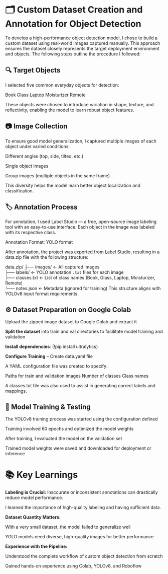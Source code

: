 # 🗂️ Custom Dataset Creation and Annotation for Object Detection
To develop a high-performance object detection model, I chose to build a custom dataset using real-world images captured manually. This approach ensures the dataset closely represents the target deployment environment and objects. The following steps outline the procedure I followed:

## 🔍 Target Objects
I selected five common everyday objects for detection:

Book
Glass
Laptop
Moisturizer
Remote

These objects were chosen to introduce variation in shape, texture, and reflectivity, enabling the model to learn robust object features.

## 📷 Image Collection
To ensure good model generalization, I captured multiple images of each object under varied conditions:

Different angles (top, side, tilted, etc.)

Single object images

Group images (multiple objects in the same frame)

This diversity helps the model learn better object localization and classification.

## 🏷️ Annotation Process
For annotation, I used Label Studio — a free, open-source image labeling tool with an easy-to-use interface. Each object in the image was labeled with its respective class.

Annotation Format: YOLO format

After annotation, the project was exported from Label Studio, resulting in a data.zip file with the following structure:

data.zip/
├── images/         ← All captured images  
├── labels/         ← YOLO annotation `.txt` files for each image  
├── classes.txt     ← List of class names (Book, Glass, Laptop, Moisturizer, Remote)  
└── notes.json      ← Metadata (ignored for training)
This structure aligns with YOLOv8 input format requirements.

## ⚙️ Dataset Preparation on Google Colab
Upload the zipped image dataset to Google Colab and extract it

**Split the dataset** into train and val directories to facilitate model training and validation

**Install dependencies**: (!pip install ultralytics)

**Configure Training** – Create data.yaml file

A YAML configuration file was created to specify:

Paths for train and validation images
Number of classes
Class names

A classes.txt file was also used to assist in generating correct labels and mappings.

## 🚀 Model Training & Testing
The YOLOv8 training process was started using the configuration defined

Training involved 60 epochs and optimized the model weights

After training, I evaluated the model on the validation set

Trained model weights were saved and downloaded for deployment or inference

# 📚 Key Learnings
**Labeling is Crucial:**
Inaccurate or inconsistent annotations can drastically reduce model performance.

I learned the importance of high-quality labeling and having sufficient data.

**Dataset Quantity Matters:**

With a very small dataset, the model failed to generalize well

YOLO models need diverse, high-quality images for better performance

**Experience with the Pipeline:**

Understood the complete workflow of custom object detection from scratch

Gained hands-on experience using Colab, YOLOv8, and Roboflow
